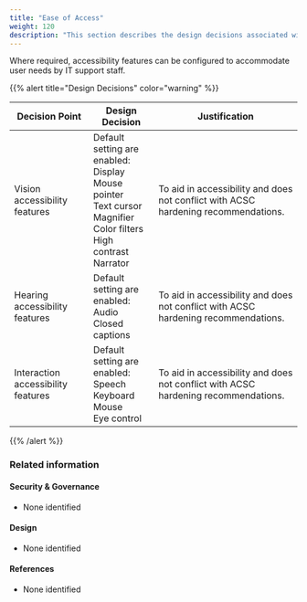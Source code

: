 ```yaml
---
title: "Ease of Access"
weight: 120
description: "This section describes the design decisions associated with ease of use on Windows 10 and 11 endpoints configured according to guidance in ASD's Blueprint for Secure Cloud."
---
```


Where required, accessibility features can be configured to accommodate user needs by IT support staff.

{{% alert title="Design Decisions" color="warning" %}}

| Decision Point                     | Design Decision                                                                                                                    | Justification                                                                      |
|------------------------------------|------------------------------------------------------------------------------------------------------------------------------------|------------------------------------------------------------------------------------|
| Vision accessibility features      | Default setting are enabled:<br>Display<br>Mouse pointer<br>Text cursor<br>Magnifier<br>Color filters<br>High contrast<br>Narrator | To aid in accessibility and does not conflict with ACSC hardening recommendations. |
| Hearing accessibility features     | Default setting are enabled:<br>Audio<br>Closed captions                                                                           | To aid in accessibility and does not conflict with ACSC hardening recommendations. |
| Interaction accessibility features | Default setting are enabled:<br>Speech<br>Keyboard<br>Mouse<br>Eye control                                                         | To aid in accessibility and does not conflict with ACSC hardening recommendations. |

{{% /alert %}}

### Related information

#### Security & Governance

* None identified

#### Design

* None identified

#### References

* None identified